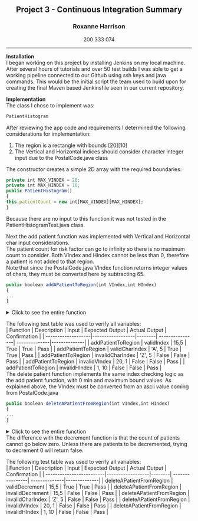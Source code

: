 <h2 align="center">Project 3 - Continuous Integration Summary</h2>
<h3 align="center">Roxanne Harrison</h3>
<p align="center">200 333 074</p>

---
**Installation**  
I began working on this project by installing Jenkins on my local machine.  After several hours of tutorials and over 50 test builds I was able to get a working pipeline connected to our Github using ssh keys and java commands.  This would be the initial script the team used to build upon for creating the final Maven based Jenkinsfile seen in our current repository.  

**Implementation**    
The class I chose to implement was:  
```javascript
PatientHistogram
```
After reviewing the app code and requirements I determined the following considerations for implementation: 
1. The region is a rectangle with bounds [20][10]  
2. The Vertical and Horizontal indices should consider character integer input due to the PostalCode.java class  

The constructor creates a simple 2D array with the required boundaries: 

```javascript
private int MAX_VINDEX = 20;
private int MAX_HINDEX = 10;
public PatientHistogram() 
{
this.patientCount = new int[MAX_VINDEX][MAX_HINDEX];
}
```
Because there are no input to this function it was not tested in the PatientHistogramTest.java class.  

Next the add patient function was implemented with Vertical and Horizontal char input considerations.  
The patient count for risk factor can go to infinity so there is no maximum count to consider.
Both VIndex and HIndex cannot be less than 0, therefore a patient is not added to that region.  
Note that since the PostalCode.java VIndex function returns integer values of chars, they must be converted here by subtracting 65. 
```javascript
public boolean addAPatientToRegion(int VIndex,int HIndex)
{
...
}
```
<details>
<summary>Click to see the entire function</summary>

```javascript
public boolean addAPatientToRegion(int VIndex,int HIndex)
{
    // CHECK BOUNDS ON INDEX
    if(HIndex <0 || HIndex>= MAX_HINDEX)return false;
    if(VIndex <0)return false;
    if(VIndex >= MAX_VINDEX && VIndex < 65)return false;
    if(VIndex > 84)return false;
    // CHANGE ASCII CHAR VALUES FROM POSTAL CODE
    if(VIndex >= 65 && VIndex <= 84) VIndex = VIndex - 65;
    // INCREMENT THE COUNT IN THAT REGION
    int count = patientCount[VIndex][HIndex];
    count++;
    patientCount[VIndex][HIndex] = count;
    // NO MAX TO CONSIDER THEREFORE RETURN TRUE
    return true;
}
```
</details>

The following test table was used to verify all variables:  
| Function           | Description      | Input  | Expected Output | Actual Output | Confirmation |
| -------------------|------------------|--------| ----------------| --------------|--------------|
| addPatientToRegion | validIndex       | 15,5   | True            | True          | Pass         |
| addPatientToRegion | validCharIndex   | 'A', 5 | True            | True          | Pass         |
| addPatientToRegion | invalidCharIndex | 'Z', 5 | False           | False         | Pass         |
| addPatientToRegion | invalidVIndex    | 20, 1  | False           | False         | Pass         |
| addPatientToRegion | invalidHIndex    | 1, 10  | False           | False         | Pass         |  
The delete patient function implements the same index checking logic as the add patient function, with 0 min and maximum bound values.  As explained above, the VIndex must be converted from an ascii value coming from PostalCode.java  

```javascript
public boolean deleteAPatientFromRegion(int VIndex,int HIndex)
{
...
}
```
<details>
<summary>Click to see the entire function</summary>

```javascript
public boolean deleteAPatientFromRegion(int VIndex,int HIndex)
{
	// CHECK BOUNDS ON INDEX
	if(HIndex <0 || HIndex>= MAX_HINDEX)return false;
	if(VIndex <0)return false;
	if(VIndex >= MAX_VINDEX && VIndex < 65)return false;
	if(VIndex > 84)return false;
	// CHANGE ASCII CHAR VALUES FROM POSTAL CODE
	if(VIndex >= 65 && VIndex <= 84) VIndex = VIndex - 65;
	// CHECK MINIMUM VALUE BEFORE DECREMENTING
	int count = patientCount[VIndex][HIndex];
	if(count == 0) return false;
    // DECREMENT THE COUNT IN THAT REGION
	count--;
	patientCount[VIndex][HIndex] = count;
    return true; 
}
```
</details>
The difference with the decrement function is that the count of patients cannot go below zero.  Unless there are patients to be decremented, trying to decrement 0 will return false.  

The following test table was used to verify all variables:  
| Function                 | Description      | Input  | Expected Output | Actual Output | Confirmation |
| -------------------------|------------------|--------| ----------------| --------------|--------------|
| deleteAPatientFromRegion | validDecrement   | 15,5   | True            | True          | Pass         |
| deleteAPatientFromRegion | invalidDecrement | 15,5   | False           | False         | Pass         |
| deleteAPatientFromRegion | invalidCharIndex | 'Z', 5 | False           | False         | Pass         |
| deleteAPatientFromRegion | invalidVIndex    | 20, 1  | False           | False         | Pass         |
| deleteAPatientFromRegion | invalidHIndex    | 1, 10  | False           | False         | Pass         |  


